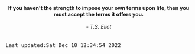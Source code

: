 
<div align="center"><b><span>If you haven't the strength to impose your own terms upon life, then you must accept the terms it offers you.</span></b><br><br><i> - T.S. Eliot</i></div>
<br><br><kbd>Last updated:Sat Dec 10 12:34:54 2022</kbd>
